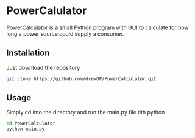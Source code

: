 # PowerCalulator

PowerCalculator is a small Python program with GUI to calculate for how long a power source could supply a consumer.

## Installation

Just download the repository

```bash
git clone https://github.com/drewOP/PowerCalculator.git
```

## Usage

Simply cd into the directory and run the main.py file tith python

```bash
cd PowerCalculator
python main.py
```
